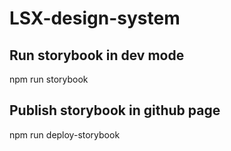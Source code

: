 # LSX-design-system

## Run storybook in dev mode
npm run storybook

## Publish storybook in github page
npm run deploy-storybook